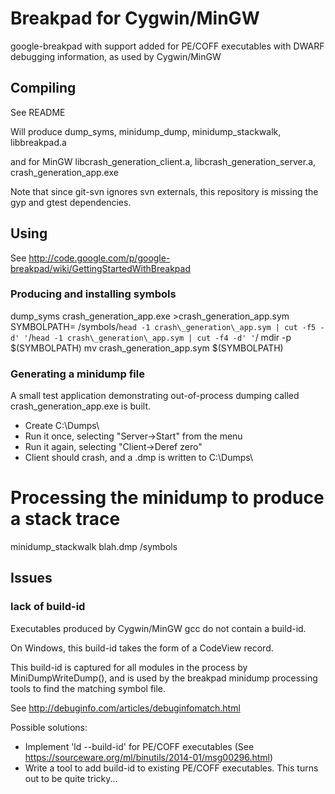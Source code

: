 # Breakpad for Cygwin/MinGW

google-breakpad with support added for PE/COFF executables with DWARF debugging
information, as used by Cygwin/MinGW

## Compiling

See README

Will produce dump\_syms, minidump\_dump, minidump\_stackwalk, libbreakpad.a

and for MinGW libcrash\_generation_client.a, libcrash\_generation_server.a, crash\_generation_app.exe

Note that since git-svn ignores svn externals, this repository is missing the
gyp and gtest dependencies.

## Using

See http://code.google.com/p/google-breakpad/wiki/GettingStartedWithBreakpad

### Producing and installing symbols

dump\_syms crash\_generation\_app.exe >crash\_generation\_app.sym
SYMBOLPATH= /symbols/`head -1 crash\_generation\_app.sym | cut -f5 -d' '`/`head -1 crash\_generation\_app.sym | cut -f4 -d' '`/
mdir -p $(SYMBOLPATH)
mv crash\_generation\_app.sym $(SYMBOLPATH)

### Generating a minidump file

A small test application demonstrating out-of-process dumping called
crash\_generation\_app.exe is built.

- Create C:\Dumps\
- Run it once, selecting "Server->Start" from the menu
- Run it again, selecting "Client->Deref zero"
- Client should crash, and a .dmp is written to C:\Dumps\

# Processing the minidump to produce a stack trace

minidump\_stackwalk blah.dmp /symbols

## Issues

### lack of build-id

Executables produced by Cygwin/MinGW gcc do not contain a build-id.

On Windows, this build-id takes the form of a CodeView record.

This build-id is captured for all modules in the process by MiniDumpWriteDump(),
and is used by the breakpad minidump processing tools to find the matching
symbol file.

See http://debuginfo.com/articles/debuginfomatch.html

Possible solutions:

* Implement 'ld --build-id' for PE/COFF executables (See https://sourceware.org/ml/binutils/2014-01/msg00296.html)
* Write a tool to add build-id to existing PE/COFF executables.  This turns out to be quite tricky...
